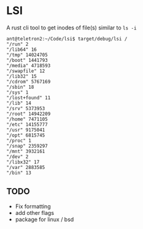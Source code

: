 
# LSI

A rust cli tool to get inodes of file(s) similar to `ls -i`

```
ant@teletron2:~/Code/lsi$ target/debug/lsi /
"/run" 2
"/lib64" 16
"/tmp" 14024705
"/boot" 1441793
"/media" 4718593
"/swapfile" 12
"/lib32" 15
"/cdrom" 5767169
"/sbin" 18
"/sys" 1
"/lost+found" 11
"/lib" 14
"/srv" 5373953
"/root" 14942209
"/home" 7471105
"/etc" 14155777
"/usr" 9175041
"/opt" 6815745
"/proc" 1
"/snap" 2359297
"/mnt" 3932161
"/dev" 2
"/libx32" 17
"/var" 2883585
"/bin" 13

```

## TODO
 
  * Fix formatting
  * add other flags
  * package for linux / bsd
